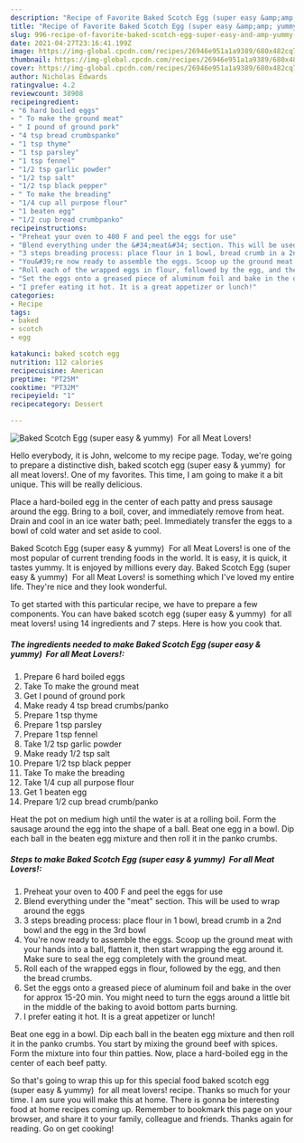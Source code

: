 ```yaml
---
description: "Recipe of Favorite Baked Scotch Egg (super easy &amp;amp; yummy)  For all Meat Lovers!"
title: "Recipe of Favorite Baked Scotch Egg (super easy &amp;amp; yummy)  For all Meat Lovers!"
slug: 996-recipe-of-favorite-baked-scotch-egg-super-easy-and-amp-yummy-for-all-meat-lovers
date: 2021-04-27T23:16:41.199Z
image: https://img-global.cpcdn.com/recipes/26946e951a1a9389/680x482cq70/baked-scotch-egg-super-easy-yummy-for-all-meat-lovers-recipe-main-photo.jpg
thumbnail: https://img-global.cpcdn.com/recipes/26946e951a1a9389/680x482cq70/baked-scotch-egg-super-easy-yummy-for-all-meat-lovers-recipe-main-photo.jpg
cover: https://img-global.cpcdn.com/recipes/26946e951a1a9389/680x482cq70/baked-scotch-egg-super-easy-yummy-for-all-meat-lovers-recipe-main-photo.jpg
author: Nicholas Edwards
ratingvalue: 4.2
reviewcount: 38908
recipeingredient:
- "6 hard boiled eggs"
- " To make the ground meat"
- " I pound of ground pork"
- "4 tsp bread crumbspanko"
- "1 tsp thyme"
- "1 tsp parsley"
- "1 tsp fennel"
- "1/2 tsp garlic powder"
- "1/2 tsp salt"
- "1/2 tsp black pepper"
- " To make the breading"
- "1/4 cup all purpose flour"
- "1 beaten egg"
- "1/2 cup bread crumbpanko"
recipeinstructions:
- "Preheat your oven to 400 F and peel the eggs for use"
- "Blend everything under the &#34;meat&#34; section. This will be used to wrap around the eggs"
- "3 steps breading process: place flour in 1 bowl, bread crumb in a 2nd bowl and the egg in the 3rd bowl"
- "You&#39;re now ready to assemble the eggs. Scoop up the ground meat with your hands into a ball, flatten it, then start wrapping the egg around it. Make sure to seal the egg completely with the ground meat."
- "Roll each of the wrapped eggs in flour, followed by the egg, and then the bread crumbs."
- "Set the eggs onto a greased piece of aluminum foil and bake in the over for approx 15-20 min. You might need to turn the eggs around a little bit in the middle of the baking to avoid bottom parts burning."
- "I prefer eating it hot. It is a great appetizer or lunch!"
categories:
- Recipe
tags:
- baked
- scotch
- egg

katakunci: baked scotch egg 
nutrition: 112 calories
recipecuisine: American
preptime: "PT25M"
cooktime: "PT32M"
recipeyield: "1"
recipecategory: Dessert

---
```



![Baked Scotch Egg (super easy &amp; yummy)  For all Meat Lovers!](https://img-global.cpcdn.com/recipes/26946e951a1a9389/680x482cq70/baked-scotch-egg-super-easy-yummy-for-all-meat-lovers-recipe-main-photo.jpg)

Hello everybody, it is John, welcome to my recipe page. Today, we're going to prepare a distinctive dish, baked scotch egg (super easy &amp; yummy)  for all meat lovers!. One of my favorites. This time, I am going to make it a bit unique. This will be really delicious.

Place a hard-boiled egg in the center of each patty and press sausage around the egg. Bring to a boil, cover, and immediately remove from heat. Drain and cool in an ice water bath; peel. Immediately transfer the eggs to a bowl of cold water and set aside to cool.

Baked Scotch Egg (super easy &amp; yummy)  For all Meat Lovers! is one of the most popular of current trending foods in the world. It is easy, it is quick, it tastes yummy. It is enjoyed by millions every day. Baked Scotch Egg (super easy &amp; yummy)  For all Meat Lovers! is something which I've loved my entire life. They're nice and they look wonderful.


To get started with this particular recipe, we have to prepare a few components. You can have baked scotch egg (super easy &amp; yummy)  for all meat lovers! using 14 ingredients and 7 steps. Here is how you cook that.

<!--inarticleads1-->

##### The ingredients needed to make Baked Scotch Egg (super easy &amp; yummy)  For all Meat Lovers!:

1. Prepare 6 hard boiled eggs
1. Take  To make the ground meat
1. Get  I pound of ground pork
1. Make ready 4 tsp bread crumbs/panko
1. Prepare 1 tsp thyme
1. Prepare 1 tsp parsley
1. Prepare 1 tsp fennel
1. Take 1/2 tsp garlic powder
1. Make ready 1/2 tsp salt
1. Prepare 1/2 tsp black pepper
1. Take  To make the breading
1. Take 1/4 cup all purpose flour
1. Get 1 beaten egg
1. Prepare 1/2 cup bread crumb/panko


Heat the pot on medium high until the water is at a rolling boil. Form the sausage around the egg into the shape of a ball. Beat one egg in a bowl. Dip each ball in the beaten egg mixture and then roll it in the panko crumbs. 

<!--inarticleads2-->

##### Steps to make Baked Scotch Egg (super easy &amp; yummy)  For all Meat Lovers!:

1. Preheat your oven to 400 F and peel the eggs for use
1. Blend everything under the &#34;meat&#34; section. This will be used to wrap around the eggs
1. 3 steps breading process: place flour in 1 bowl, bread crumb in a 2nd bowl and the egg in the 3rd bowl
1. You&#39;re now ready to assemble the eggs. Scoop up the ground meat with your hands into a ball, flatten it, then start wrapping the egg around it. Make sure to seal the egg completely with the ground meat.
1. Roll each of the wrapped eggs in flour, followed by the egg, and then the bread crumbs.
1. Set the eggs onto a greased piece of aluminum foil and bake in the over for approx 15-20 min. You might need to turn the eggs around a little bit in the middle of the baking to avoid bottom parts burning.
1. I prefer eating it hot. It is a great appetizer or lunch!


Beat one egg in a bowl. Dip each ball in the beaten egg mixture and then roll it in the panko crumbs. You start by mixing the ground beef with spices. Form the mixture into four thin patties. Now, place a hard-boiled egg in the center of each beef patty. 

So that's going to wrap this up for this special food baked scotch egg (super easy &amp; yummy)  for all meat lovers! recipe. Thanks so much for your time. I am sure you will make this at home. There is gonna be interesting food at home recipes coming up. Remember to bookmark this page on your browser, and share it to your family, colleague and friends. Thanks again for reading. Go on get cooking!
